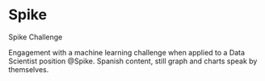 # Spike

Spike Challenge

Engagement with a machine learning challenge when applied to a Data Scientist position @Spike.
Spanish content, still graph and charts speak by themselves.

